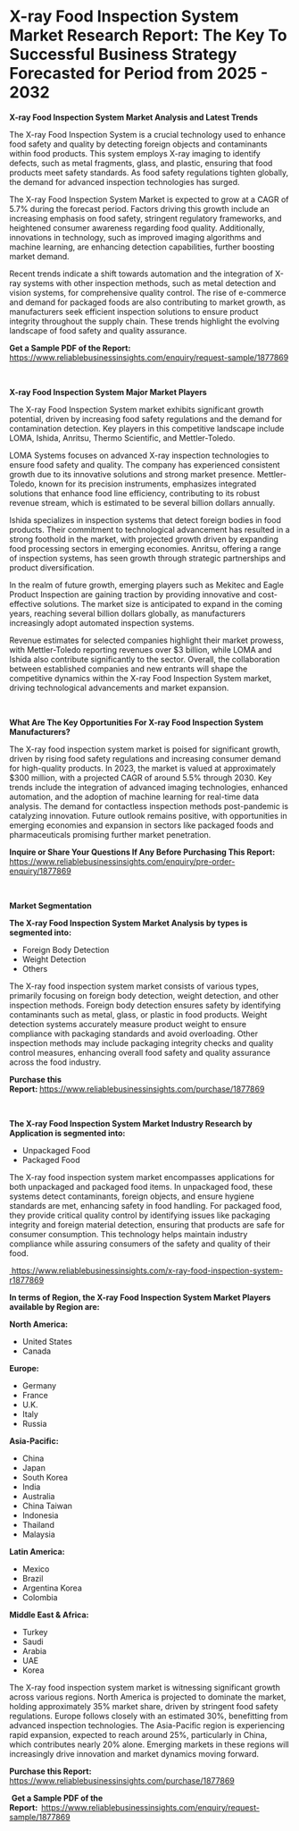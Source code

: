 <p><h1>X-ray Food Inspection System Market Research Report: The Key To Successful Business Strategy Forecasted for Period from 2025 - 2032</h1></p><p><strong>X-ray Food Inspection System Market Analysis and Latest Trends</strong></p>
<p><p>The X-ray Food Inspection System is a crucial technology used to enhance food safety and quality by detecting foreign objects and contaminants within food products. This system employs X-ray imaging to identify defects, such as metal fragments, glass, and plastic, ensuring that food products meet safety standards. As food safety regulations tighten globally, the demand for advanced inspection technologies has surged.</p><p>The X-ray Food Inspection System Market is expected to grow at a CAGR of 5.7% during the forecast period. Factors driving this growth include an increasing emphasis on food safety, stringent regulatory frameworks, and heightened consumer awareness regarding food quality. Additionally, innovations in technology, such as improved imaging algorithms and machine learning, are enhancing detection capabilities, further boosting market demand. </p><p>Recent trends indicate a shift towards automation and the integration of X-ray systems with other inspection methods, such as metal detection and vision systems, for comprehensive quality control. The rise of e-commerce and demand for packaged foods are also contributing to market growth, as manufacturers seek efficient inspection solutions to ensure product integrity throughout the supply chain. These trends highlight the evolving landscape of food safety and quality assurance.</p></p>
<p><strong>Get a Sample PDF of the Report:&nbsp;</strong> <a href="https://www.reliablebusinessinsights.com/enquiry/request-sample/1877869?utm_campaign=1873&utm_medium=2&utm_source=Github&utm_content=ia&utm_term=12042025&utm_id=x-ray-food-inspection-system">https://www.reliablebusinessinsights.com/enquiry/request-sample/1877869</a></p>
<p>&nbsp;</p>
<p><strong>X-ray Food Inspection System Major Market Players</strong></p>
<p><p>The X-ray Food Inspection System market exhibits significant growth potential, driven by increasing food safety regulations and the demand for contamination detection. Key players in this competitive landscape include LOMA, Ishida, Anritsu, Thermo Scientific, and Mettler-Toledo.</p><p>LOMA Systems focuses on advanced X-ray inspection technologies to ensure food safety and quality. The company has experienced consistent growth due to its innovative solutions and strong market presence. Mettler-Toledo, known for its precision instruments, emphasizes integrated solutions that enhance food line efficiency, contributing to its robust revenue stream, which is estimated to be several billion dollars annually.</p><p>Ishida specializes in inspection systems that detect foreign bodies in food products. Their commitment to technological advancement has resulted in a strong foothold in the market, with projected growth driven by expanding food processing sectors in emerging economies. Anritsu, offering a range of inspection systems, has seen growth through strategic partnerships and product diversification.</p><p>In the realm of future growth, emerging players such as Mekitec and Eagle Product Inspection are gaining traction by providing innovative and cost-effective solutions. The market size is anticipated to expand in the coming years, reaching several billion dollars globally, as manufacturers increasingly adopt automated inspection systems.</p><p>Revenue estimates for selected companies highlight their market prowess, with Mettler-Toledo reporting revenues over $3 billion, while LOMA and Ishida also contribute significantly to the sector. Overall, the collaboration between established companies and new entrants will shape the competitive dynamics within the X-ray Food Inspection System market, driving technological advancements and market expansion.</p></p>
<p>&nbsp;</p>
<p><strong>What Are The Key Opportunities For X-ray Food Inspection System Manufacturers?</strong></p>
<p><p>The X-ray food inspection system market is poised for significant growth, driven by rising food safety regulations and increasing consumer demand for high-quality products. In 2023, the market is valued at approximately $300 million, with a projected CAGR of around 5.5% through 2030. Key trends include the integration of advanced imaging technologies, enhanced automation, and the adoption of machine learning for real-time data analysis. The demand for contactless inspection methods post-pandemic is catalyzing innovation. Future outlook remains positive, with opportunities in emerging economies and expansion in sectors like packaged foods and pharmaceuticals promising further market penetration.</p></p>
<p><strong>Inquire or Share Your Questions If Any Before Purchasing This Report:</strong> <a href="https://www.reliablebusinessinsights.com/enquiry/pre-order-enquiry/1877869?utm_campaign=1873&utm_medium=2&utm_source=Github&utm_content=ia&utm_term=12042025&utm_id=x-ray-food-inspection-system">https://www.reliablebusinessinsights.com/enquiry/pre-order-enquiry/1877869</a></p>
<p>&nbsp;</p>
<p><strong>Market Segmentation</strong></p>
<p><strong>The X-ray Food Inspection System Market Analysis by types is segmented into:</strong></p>
<p><ul><li>Foreign Body Detection</li><li>Weight Detection</li><li>Others</li></ul></p>
<p><p>The X-ray food inspection system market consists of various types, primarily focusing on foreign body detection, weight detection, and other inspection methods. Foreign body detection ensures safety by identifying contaminants such as metal, glass, or plastic in food products. Weight detection systems accurately measure product weight to ensure compliance with packaging standards and avoid overloading. Other inspection methods may include packaging integrity checks and quality control measures, enhancing overall food safety and quality assurance across the food industry.</p></p>
<p><strong>Purchase this Report:&nbsp;</strong><a href="https://www.reliablebusinessinsights.com/purchase/1877869?utm_campaign=1873&utm_medium=2&utm_source=Github&utm_content=ia&utm_term=12042025&utm_id=x-ray-food-inspection-system">https://www.reliablebusinessinsights.com/purchase/1877869</a></p>
<p>&nbsp;</p>
<p><strong>The X-ray Food Inspection System Market Industry Research by Application is segmented into:</strong></p>
<p><ul><li>Unpackaged Food</li><li>Packaged Food</li></ul></p>
<p><p>The X-ray food inspection system market encompasses applications for both unpackaged and packaged food items. In unpackaged food, these systems detect contaminants, foreign objects, and ensure hygiene standards are met, enhancing safety in food handling. For packaged food, they provide critical quality control by identifying issues like packaging integrity and foreign material detection, ensuring that products are safe for consumer consumption. This technology helps maintain industry compliance while assuring consumers of the safety and quality of their food.</p></p>
<p><a href="https://www.reliablebusinessinsights.com/x-ray-food-inspection-system-r1877869?utm_campaign=1873&utm_medium=2&utm_source=Github&utm_content=ia&utm_term=12042025&utm_id=x-ray-food-inspection-system">&nbsp;https://www.reliablebusinessinsights.com/x-ray-food-inspection-system-r1877869</a></p>
<p><strong>In terms of Region, the X-ray Food Inspection System Market Players available by Region are:</strong></p>
<p>
    <p> <strong> North America: </strong>
        <ul>
            <li>United States</li>
            <li>Canada</li>
        </ul>
        </p> 
    <p> <strong> Europe: </strong>
        <ul>
            <li>Germany</li>
            <li>France</li>
            <li>U.K.</li>
            <li>Italy</li>
            <li>Russia</li>
        </ul>
        </p> 
    <p> <strong> Asia-Pacific: </strong>
        <ul>
            <li>China</li>
            <li>Japan</li>
            <li>South Korea</li>
            <li>India</li>
            <li>Australia</li>
            <li>China Taiwan</li>
            <li>Indonesia</li>
            <li>Thailand</li>
            <li>Malaysia</li>
        </ul>
        </p> 
    <p> <strong> Latin America: </strong>
        <ul>
            <li>Mexico</li>
            <li>Brazil</li>
            <li>Argentina Korea</li>
            <li>Colombia</li>
        </ul>
        </p> 
    <p> <strong> Middle East & Africa: </strong>
        <ul>
            <li>Turkey</li>
            <li>Saudi</li>
            <li>Arabia</li>
            <li>UAE</li>
            <li>Korea</li>
        </ul>
    </p>
    </p>
<p><p>The X-ray food inspection system market is witnessing significant growth across various regions. North America is projected to dominate the market, holding approximately 35% market share, driven by stringent food safety regulations. Europe follows closely with an estimated 30%, benefitting from advanced inspection technologies. The Asia-Pacific region is experiencing rapid expansion, expected to reach around 25%, particularly in China, which contributes nearly 20% alone. Emerging markets in these regions will increasingly drive innovation and market dynamics moving forward.</p></p>
<p><strong>Purchase this Report: </strong><a href="https://www.reliablebusinessinsights.com/purchase/1877869?utm_campaign=1873&utm_medium=2&utm_source=Github&utm_content=ia&utm_term=12042025&utm_id=x-ray-food-inspection-system">https://www.reliablebusinessinsights.com/purchase/1877869</a></p>
<p>&nbsp;<strong>Get a Sample PDF of the Report:&nbsp;&nbsp;</strong><a href="https://www.reliablebusinessinsights.com/enquiry/request-sample/1877869?utm_campaign=1873&utm_medium=2&utm_source=Github&utm_content=ia&utm_term=12042025&utm_id=x-ray-food-inspection-system">https://www.reliablebusinessinsights.com/enquiry/request-sample/1877869</a></p>
<p><strong></strong></p>
<p><p></p><p></p><p></p></p>